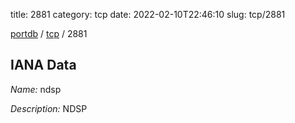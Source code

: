 title: 2881
category: tcp
date: 2022-02-10T22:46:10
slug: tcp/2881

[portdb](/) / [tcp](/category/tcp.html) / 2881


## IANA Data

_Name:_ ndsp

_Description:_ NDSP

